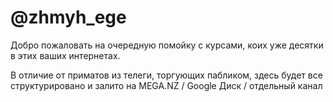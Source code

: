 # @zhmyh_ege
Добро пожаловать на очередную помойку с курсами, коих уже десятки в этих ваших интернетах.

В отличие от приматов из телеги, торгующих пабликом, здесь будет все структурировано и залито на MEGA.NZ / Google Диск / отдельный канал
